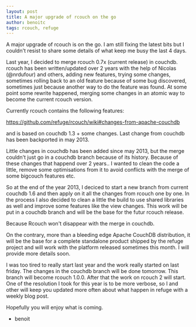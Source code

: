 ```yaml
---
layout: post
title: A major upgrade of rcouch on the go
author: benoitc
tags: rcouch, refuge
---
```


A major upgrade of rcouch is on the go. I am still fixing the latest bits but I
couldn't resist to share some details of what keep me busy the last 4 days.

Last year, I decided to merge rcouch 0.7x (current release) in couchdb. rcouch
has been written/updated over 2 years with the help of Nicolas (@nrdufour) and
others, adding new features, trying some changes, sometimes rolling back to an
old feature because of some bug discovered, sometimes just because another way
to do the feature was found. At some point some rewrite happened, merging some
changes in an atomic way to become the current rcouch version.

Currently rcouch contains the following features:

https://github.com/refuge/rcouch/wiki#changes-from-apache-couchdb

and is based on couchdb 1.3 + some changes. Last change from couchdb has been
backported in may 2013.

Little changes in couchdb has been added since may 2013, but the merge couldn't
just go in a couchdb branch because of its history. Because of these changes
that happend over 2 years.. I wanted to clean the code a little, remove some
optimisations from it to avoid conflicts with the merge of some  bigcouch
features etc. 

So at the end of the year 2013, I deciced to start a new branch from current
couchdb 1.6 and then apply on it all the changes from rcouch one by one. In the
process I also decided to clean a little the build to use shared
libraries as well and improve some features like the view changes. This work
will be put in a couchdb branch and will be the base for the futur rcouch
release.

Because Rcouch won't disappear with the merge in couchdb. 

On the contrary, more than a bleeding edge Apache CouchDB distribution, it will
be the base for a complete standalone product shipped by the refuge project and
will work with the platform released sometimes this month. I will provide more
details soon.

I was too tired to really start last year and the work really started on last
friday. The changes in the couchdb branch will be done tomorrow. This branch
will become rcouch 1.0.0. After that the work on rcouch 2 will start. One of
the resolution I took for this year is to be more verbose, so I and other will
keep you updated more often about what happen in refuge with a weekly blog
post.

Hopefully you will enjoy what is coming.

- benoit

